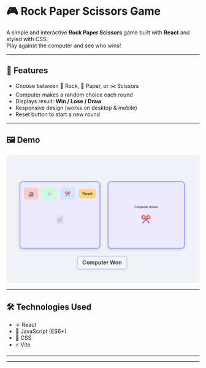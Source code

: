 # 🎮 Rock Paper Scissors Game

A simple and interactive **Rock Paper Scissors** game built with **React** and styled with CSS.  
Play against the computer and see who wins!

---

## 🚀 Features
- Choose between 🗿 Rock, 📄 Paper, or ✂️ Scissors
- Computer makes a random choice each round
- Displays result: **Win / Lose / Draw**
- Responsive design (works on desktop & mobile)
- Reset button to start a new round

---

## 🖼️ Demo
![Game Screenshot](./src/assets/Screenshot1.png) <!-- (Optional: add a screenshot in your repo) -->

---

## 🛠️ Technologies Used
- ⚛️ React  
- 📜 JavaScript (ES6+)  
- 🎨 CSS
- ⚡ Vite  

---

---


